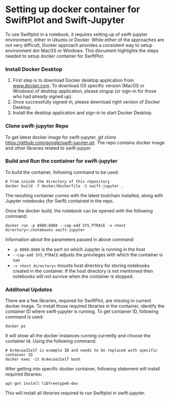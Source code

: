 # Setting up docker container for SwiftPlot and Swift-Jupyter

To use Swiftplot in a notebook, it requires setting up of swift-jupyter environment, either in Ubuntu or Docker. While either of the approaches are not very difficult, Docker approach provides a consistent way to setup environment dor MacOS or Windows. This document highlights the steps needed to setup docker container for SwiftPlot. 

<H3> Install Docker Desktop </H3>

1. First step is to download Docker desktop application from www.docker.com. To download OS specific version (MacOS or Windows) of desktop application, please singup (or sign-in for those who had already signed up). 
2. Once successfully signed-in, please download right version of Docker Desktop.  
3. Install the desktop application and sign-in to start Docker Desktop.

<H3> Clone swift-jupyter Repo </H3>

To get latest docker image for swift-jupyter, git clone https://github.com/google/swift-jupyter.git. The repo contains docker image and other libraries related to swift-jupyer. 

<H3> Build and Run the container for swift-jupyter </h3>

To build the container, following command to be used:

```
# from inside the directory of this repository
docker build -f docker/Dockerfile -t swift-jupyter .
```
The resulting container comes with the latest toolchain installed, along with Jupyter notebooks (for Swift) contained in the repo.

Once the docker build, the notebook can be opened with the following command:

```
docker run -p 8888:8888 --cap-add SYS_PTRACE -v <host directory>:/notebooks swift-jupyter
```
Information about the parameters passed in above command:
* `-p 8888:8888` is the port on which Jupyter is running in the host
* `--cap-add SYS_PTRACE` adjusts the previleges with which the container is run
* `-v <host directory>` mounts host directory for storing notebooks created in the container. If the host directory is not mentioned then notebooks will not survive when the container is stopped.

<H3> Additonal Updates </H3>

There are a few libraries, required for SwiftPlot, are missing in current docker image. To install those required libraries in the container, identify the container ID where swift-jupyter is running. To get container ID, following command is used:
````
docker ps
````

It will show all the docker instances running currently and choose the container id.  Using the following command:

````
# 6c4ecaa31e1f is example ID and needs to be replaced with specific container ID
docker exec -it 6c4ecaa31e1f bash
````
After getting into specific docker container, following statement will install required libraries:
````
apt-get install libfreetype6-dev
````
This will install all libraries required to run Swiftplot in swift-jupyter. 


